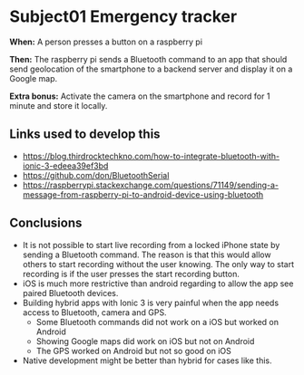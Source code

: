 # Subject01 Emergency tracker

**When:** A person presses a button on a raspberry pi

**Then:** The raspberry pi sends a Bluetooth command to an app that should send geolocation of the smartphone to a backend server and display it on a Google map.

**Extra bonus:** Activate the camera on the smartphone and record for 1 minute and store it locally.




## Links used to develop this
* https://blog.thirdrocktechkno.com/how-to-integrate-bluetooth-with-ionic-3-edeea39ef3bd
* https://github.com/don/BluetoothSerial
* https://raspberrypi.stackexchange.com/questions/71149/sending-a-message-from-raspberry-pi-to-android-device-using-bluetooth

## Conclusions

* It is not possible to start live recording from a locked iPhone state by sending a Bluetooth command. The reason is that this would allow others to start recording without the user knowing. The only way to start recording is if the user presses the start recording button.
* iOS is much more restrictive than android regarding to allow the app see paired Bluetooth devices.
* Building hybrid apps with Ionic 3 is very painful when the app needs access to Bluetooth, camera and GPS.
  * Some Bluetooth commands did not work on a iOS but worked on Android
  * Showing Google maps did work on iOS but not on Android
  * The GPS worked on Android but not so good on iOS
* Native development might be better than hybrid for cases like this.
